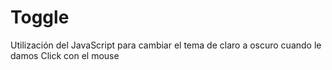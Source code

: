 # Toggle
Utilización del JavaScript para cambiar el tema de claro a oscuro cuando le damos Click con el mouse

